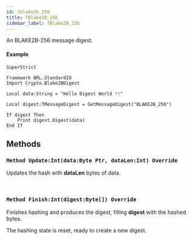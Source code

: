```yaml
---
id: tblake2b_256
title: TBlake2B_256
sidebar_label: TBlake2B_256
---
```


An BLAKE2B-256 message digest.


#### Example
```blitzmax
SuperStrict

Framework BRL.StandardIO
Import Crypto.Blake2BDigest

Local data:String = "Hello Digest World !!"

Local digest:TMessageDigest = GetMessageDigest("BLAKE2B_256")

If digest Then
	Print digest.Digest(data)
End If
```
## Methods

### `Method Update:Int(data:Byte Ptr, dataLen:Int) Override`

Updates the hash with <b>dataLen</b> bytes of data.

<br/>

### `Method Finish:Int(digest:Byte[]) Override`

Finishes hashing and produces the digest, filling <b>digest</b> with the hashed bytes.

The hashing state is reset, ready to create a new digest.


<br/>

